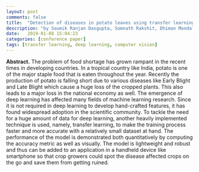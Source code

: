 ```yaml
---
layout: post
comments: false
title:  "Detection of diseases in potato leaves using transfer learning"
description: "by Soumik Ranjan Dasgupta, Somnath Rakshit, Dhiman Mondal and Dipak Kumar Kole"
date:   2019-01-08 15:04:23
categories: [conference paper]
tags: [transfer learning, deep learning, computer vision]
---
```


**Abstract.** The problem of food shortage has grown rampant in the recent times in developing countries. In a tropical country like India, potato is one of the major staple food that is eaten throughout the year. Recently the production of potato is falling short due to various diseases like Early Blight and Late Blight which cause a huge loss of the cropped plants. This also leads to a major loss in the national economy as well. The emergence of deep learning has affected many fields of machine learning research. Since it is not required in deep learning to develop hand-crafted features, it has found widespread adoption in the scientific community. To tackle the need for a huge amount of data for deep learning, another heavily implemented technique is used, namely, transfer learning, to make the training process faster and more accurate with a relatively small dataset at hand. The performance of the model is demonstrated both quantitatively by computing the accuracy metric as well as visually. The model is lightweight and robust and thus can be added to an application in a handheld device like smartphone so that crop growers could spot the disease affected crops on the go and save them from getting ruined.